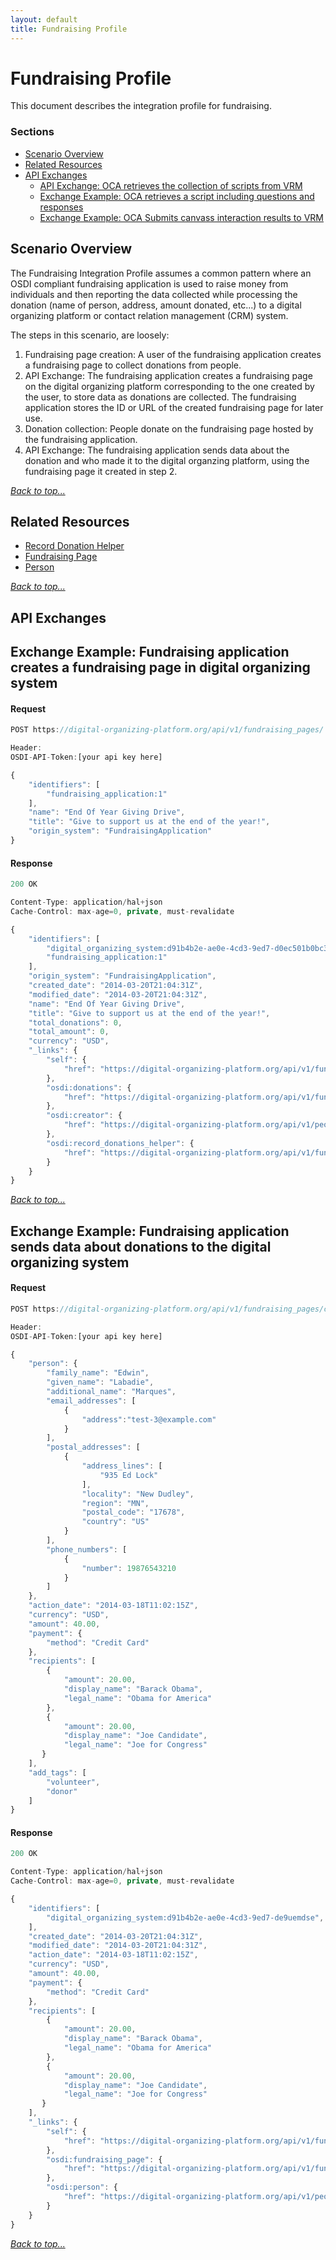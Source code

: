 ```yaml
---
layout: default
title: Fundraising Profile
---
```


# Fundraising Profile
This document describes the integration profile for fundraising. 

### Sections


* [Scenario Overview](#scenario-overview)
* [Related Resources](#related-resources)
* [API Exchanges](#api-exchanges)
    * [API Exchange: OCA retrieves the collection of scripts from VRM](#exchange-example-oca-list-collection-of-scripts-in-vrm)
    * [Exchange Example: OCA retrieves a script including questions and responses](#exchange-example-oca-retrieves-a-script-including-questions-and-responses)
    * [Exchange Example: OCA Submits canvass interaction results to VRM](#exchange-example-oca-submits-canvass-interaction-results-to-vrm)

## Scenario Overview

The Fundraising Integration Profile assumes a common pattern where an OSDI compliant fundraising application is used to raise money from individuals and then reporting the data collected while processing the donation (name of person, address, amount donated, etc...) to a digital organizing platform or contact relation management (CRM) system.

The steps in this scenario, are loosely:

1. Fundraising page creation: A user of the fundraising application creates a fundraising page to collect donations from people.
2. API Exchange: The fundraising application creates a fundraising page on the digital organizing platform corresponding to the one created by the user, to store data as donations are collected. The fundraising application stores the ID or URL of the created fundraising page for later use.
3. Donation collection: People donate on the fundraising page hosted by the fundraising application.
4. API Exchange: The fundraising application sends data about the donation and who made it to the digital organzing platform, using the fundraising page it created in step 2.

_[Back to top...](#)_

## Related Resources

* [Record Donation Helper](record_donation.html)
* [Fundraising Page](fundraising_pages.html)
* [Person](people.html)

_[Back to top...](#)_

## API Exchanges

## Exchange Example: Fundraising application creates a fundraising page in digital organizing system

#### Request

```javascript
POST https://digital-organizing-platform.org/api/v1/fundraising_pages/

Header:
OSDI-API-Token:[your api key here]

{
    "identifiers": [
        "fundraising_application:1"
    ],
    "name": "End Of Year Giving Drive",
    "title": "Give to support us at the end of the year!",
    "origin_system": "FundraisingApplication"
}
```

#### Response

```javascript
200 OK

Content-Type: application/hal+json
Cache-Control: max-age=0, private, must-revalidate

{
    "identifiers": [
        "digital_organizing_system:d91b4b2e-ae0e-4cd3-9ed7-d0ec501b0bc3",
        "fundraising_application:1"
    ],
    "origin_system": "FundraisingApplication",
    "created_date": "2014-03-20T21:04:31Z",
    "modified_date": "2014-03-20T21:04:31Z",
    "name": "End Of Year Giving Drive",
    "title": "Give to support us at the end of the year!",
    "total_donations": 0,
    "total_amount": 0,
    "currency": "USD",
    "_links": {
        "self": {
            "href": "https://digital-organizing-platform.org/api/v1/fundraising_pages/c945d6fe-929e-11e3-a2e9-12313d316c29"
        },
        "osdi:donations": {
            "href": "https://digital-organizing-platform.org/api/v1/fundraising_pages/c945d6fe-929e-11e3-a2e9-12313d316c29/donations"
        },
        "osdi:creator": {
            "href": "https://digital-organizing-platform.org/api/v1/people/65345d7d-cd24-466a-a698-4a7686ef684f"
        },
        "osdi:record_donations_helper": {
            "href": "https://digital-organizing-platform.org/api/v1/fundraising_pages/c945d6fe-929e-11e3-a2e9-12313d316c29/record_donations_helper"
        }
    }
}
```

_[Back to top...](#)_


## Exchange Example: Fundraising application sends data about donations to the digital organizing system

#### Request

```javascript
POST https://digital-organizing-platform.org/api/v1/fundraising_pages/c945d6fe-929e-11e3-a2e9-12313d316c29/record_donation_helper

Header:
OSDI-API-Token:[your api key here]

{
    "person": {
        "family_name": "Edwin",
        "given_name": "Labadie",
        "additional_name": "Marques",
        "email_addresses": [
            {
                "address":"test-3@example.com"
            }
        ],
        "postal_addresses": [
            {
                "address_lines": [
                    "935 Ed Lock"
                ],
                "locality": "New Dudley",
                "region": "MN",
                "postal_code": "17678",
                "country": "US"
            }
        ],
        "phone_numbers": [
            {
                "number": 19876543210
            }
        ]    
    },
    "action_date": "2014-03-18T11:02:15Z",
    "currency": "USD",
    "amount": 40.00,
    "payment": {
        "method": "Credit Card"
    },
    "recipients": [
        {
            "amount": 20.00,
            "display_name": "Barack Obama",
            "legal_name": "Obama for America"
        },
        {
            "amount": 20.00,
            "display_name": "Joe Candidate",
            "legal_name": "Joe for Congress"
       }
    ],
    "add_tags": [
        "volunteer",
        "donor"
    ]
}
```

#### Response

```javascript
200 OK

Content-Type: application/hal+json
Cache-Control: max-age=0, private, must-revalidate

{
    "identifiers": [
        "digital_organizing_system:d91b4b2e-ae0e-4cd3-9ed7-de9uemdse",
    ],
    "created_date": "2014-03-20T21:04:31Z",
    "modified_date": "2014-03-20T21:04:31Z",
    "action_date": "2014-03-18T11:02:15Z",
    "currency": "USD",
    "amount": 40.00,
    "payment": {
        "method": "Credit Card"
    },
    "recipients": [
        {
            "amount": 20.00,
            "display_name": "Barack Obama",
            "legal_name": "Obama for America"
        },
        {
            "amount": 20.00,
            "display_name": "Joe Candidate",
            "legal_name": "Joe for Congress"
       }
    ],
    "_links": {
        "self": {
            "href": "https://digital-organizing-platform.org/api/v1/fundraising_pages/c945d6fe-929e-11e3-a2e9-12313d316c29/doantions/d91b4b2e-ae0e-4cd3-9ed7-de9uemdse"
        },
        "osdi:fundraising_page": {
            "href": "https://digital-organizing-platform.org/api/v1/fundraising_pages/c945d6fe-929e-11e3-a2e9-12313d316c29"
        },
        "osdi:person": {
            "href": "https://digital-organizing-platform.org/api/v1/people/adb951cb-51f9-420e-b7e6-de953195ec86"
        }
    }
}
```

_[Back to top...](#)_